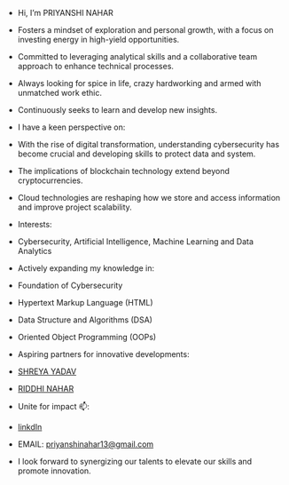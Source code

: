 - Hi, I’m PRIYANSHI NAHAR
- Fosters a mindset of exploration and personal growth, with a focus on investing energy in high-yield opportunities.
- Committed to leveraging analytical skills and a collaborative team approach to enhance technical processes.
- Always looking for spice in life, crazy hardworking and armed with unmatched work ethic.
- Continuously seeks to learn and develop new insights.
  
- I have a keen perspective on:
- With the rise of digital transformation, understanding cybersecurity has become crucial and developing skills to protect data and system.
- The implications of blockchain technology extend beyond cryptocurrencies.
- Cloud technologies are reshaping how we store and access information and improve project scalability.

- Interests:
- Cybersecurity, Artificial Intelligence, Machine Learning and Data Analytics
  
- Actively expanding my knowledge in:
- Foundation of Cybersecurity
- Hypertext Markup Language (HTML)
- Data Structure and Algorithms (DSA)
- Oriented Object Programming (OOPs)
  
- Aspiring partners for innovative developments:
- [SHREYA YADAV](https://github.com/SHREYA-006)
- [RIDDHI NAHAR](https://github.com/RIDDHI-01)
  
- Unite for impact 📫:
- [linkdIn](https://www.linkedin.com/in/priyanshi-nahar-503568274)
- EMAIL: priyanshinahar13@gmail.com

- I look forward to synergizing our talents to elevate our skills and promote innovation. 

<!---
Priyanshi-nahar13/Priyanshi-nahar13 is a ✨ special ✨ repository because its `README.md` (this file) appears on your GitHub profile.
You can click the Preview link to take a look at your changes.
--->
